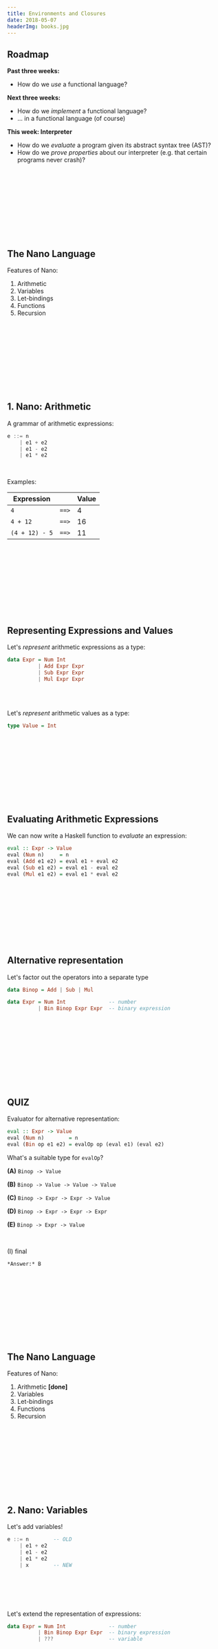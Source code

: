 ```yaml
---
title: Environments and Closures
date: 2018-05-07
headerImg: books.jpg
---
```


## Roadmap


**Past three weeks:**

- How do we *use* a functional language?


**Next three weeks:**

- How do we *implement* a functional language?
- ... in a functional language (of course)

**This week: Interpreter**

- How do we *evaluate* a program given its abstract syntax tree (AST)?
- How do we *prove properties* about our interpreter 
  (e.g. that certain programs never crash)?  
  
<br>
<br>
<br>
<br>
<br>
<br>
<br>
<br>
<br>

## The Nano Language

Features of Nano:

1. Arithmetic
2. Variables
3. Let-bindings
4. Functions
5. Recursion

<br>
<br>
<br>
<br>
<br>
<br>
<br>
<br>
<br>

## 1. Nano: Arithmetic

A grammar of arithmetic expressions:

```haskell
e ::= n
    | e1 + e2
    | e1 - e2
    | e1 * e2
```

<br>

Examples:

| Expression    |               | Value |
| ------------- | ------------- | ----- |
| `4`           | `==>`         | 4     |
| `4 + 12`      | `==>`         | 16    |
| `(4 + 12) - 5`| `==>`         | 11    |

<br>
<br>
<br>
<br>
<br>
<br>
<br>
<br>
<br>

## Representing Expressions and Values

Let's *represent* arithmetic expressions as a type:

```haskell
data Expr = Num Int
          | Add Expr Expr
          | Sub Expr Expr
          | Mul Expr Expr
```

<br>
<br>

Let's *represent* arithmetic values as a type:

```haskell
type Value = Int
```

<br>
<br>
<br>
<br>
<br>
<br>
<br>
<br>
<br>

## Evaluating Arithmetic Expressions

We can now write a Haskell function to  *evaluate* an expression:

```haskell
eval :: Expr -> Value
eval (Num n)     = n
eval (Add e1 e2) = eval e1 + eval e2
eval (Sub e1 e2) = eval e1 - eval e2
eval (Mul e1 e2) = eval e1 * eval e2
```

<br>
<br>
<br>
<br>
<br>
<br>
<br>
<br>

## Alternative representation

Let's factor out the operators into a separate type

```haskell
data Binop = Add | Sub | Mul

data Expr = Num Int              -- number
          | Bin Binop Expr Expr  -- binary expression
```

<br>
<br>
<br>
<br>
<br>
<br>
<br>
<br>
<br>

## QUIZ

Evaluator for alternative representation:

```haskell
eval :: Expr -> Value
eval (Num n)        = n
eval (Bin op e1 e2) = evalOp op (eval e1) (eval e2)
```

What's a suitable type for `evalOp`?

**(A)** `Binop -> Value`

**(B)** `Binop -> Value -> Value -> Value`

**(C)** `Binop -> Expr -> Expr -> Value`

**(D)** `Binop -> Expr -> Expr -> Expr`

**(E)** `Binop -> Expr -> Value`

<br>

(I) final

    *Answer:* B

<br>
<br>
<br>
<br>
<br>
<br>
<br>
<br>
<br>

## The Nano Language

Features of Nano:

1. Arithmetic **[done]**
2. Variables
3. Let-bindings
4. Functions
5. Recursion


<br>
<br>
<br>
<br>
<br>
<br>
<br>
<br>
<br>

## 2. Nano: Variables

Let's add variables!

```haskell
e ::= n        -- OLD
    | e1 + e2 
    | e1 - e2 
    | e1 * e2
    | x        -- NEW
```

<br>
<br>
<br>
<br>

Let's extend the representation of expressions:

```haskell
data Expr = Num Int              -- number
          | Bin Binop Expr Expr  -- binary expression
          | ???                  -- variable
```

<br>
<br>
<br>
<br>
<br>
<br>
<br>
<br>
<br>

```haskell
type Id = String

data Expr = Num Int              -- number
          | Bin Binop Expr Expr  -- binary expression
          | Var Id               -- variable
```

<br>
<br>
<br>
<br>

Now let's extend the evaluation function!

<br>
<br>
<br>
<br>
<br>
<br>
<br>
<br>
<br>

## QUIZ

What should the following expression evaluate to?

```
x + 1
```

**(A)** `0`

**(B)** `1`

**(C)** Runtime error

<br>

(I) final

    *Answer:* C
    
<br>
<br>
<br>
<br>
<br>
<br>
<br>
<br>
<br>

## Environment

An expression is evaluated in an **environment**

  - It's like a phone book that maps *variables* to *values*
  
```
["x" := 0, "y" := 12, ...]
```  

<br>

We can *represent* an environment using the following type:

```
type Env = [(Id, Value)]
```

<br>
<br>
<br>
<br>
<br>
<br>
<br>
<br>

## Evaluation in an Environment

We write

```
eval env expr  ==> value
```

To mean that evaluating `expr` *in the environment* `env` returns `value`

<br>
<br>
<br>
<br>
<br>
<br>
<br>
<br>

## QUIZ

What should the result of?

```
eval ["x" := 0, "y" := 12, ...] (x + 1)
```

**(A)** `0`

**(B)** `1`

**(C)** Runtime error

<br>

(I) final

    *Answer:* B

<br>
<br>
<br>
<br>
<br>
<br>
<br>
<br>

To evaluate a variable, **look up** its value in the environment!

| Environment    | Expression    |              | Value |
| -------------- | ------------- |------------- | ----- |
| `["x" := 5]`   | `x`           |`==>`         | 5     |
| `["x" := 5]`   | `x + 12`      |`==>`         | 17     |
| `["x" := 5]`   | `y - 5`       |`==>`         | error  |


<br>
<br>
<br>
<br>


## Evaluating Variables

We need to update our evaluation function to take the environment *as an argument*:

```haskell
eval :: Env -> Expr -> Value
eval env (Num n)        = ???
eval env (Bin op e1 e2) = ???
eval env (Var x)        = ???
```

<br>
<br>
<br>
<br>
<br>
<br>
<br>
<br>

```haskell
eval :: Env -> Expr -> Value
eval env (Num n)        = n
eval env (Bin op e1 e2) = evalOp op (eval e1) (eval e2)
eval env (Var x)        = lookup x env
```

<br>
<br>
<br>

But how do variables get into the environment?

<br>
<br>
<br>
<br>
<br>
<br>
<br>
<br>




## The Nano Language

Features of Nano:

1. Arithmetic expressions **[done]**
2. Variables **[done]**
3. Let-bindings
4. Functions
5. Recursion


<br>
<br>
<br>
<br>
<br>
<br>
<br>
<br>
<br>


## Extension: let bindings

Let's add let bindings!

```haskell
e ::= n                -- OLD
    | e1 + e2 
    | e1 - e2 
    | e1 * e2
    | x
    | let x = e1 in e2 -- NEW
```

<br>

Example:


| Environment    | Expression    |              | Value |
| -------------- | ------------- |------------- | ----- |
| `[]`           | `let x = 2 + 3 in x * 2`           |`==>`         | 10     |

<br>
<br>
<br>
<br>


Let's extend the representation of expressions:

```haskell
data Expr = Num Int              -- number
          | Bin Binop Expr Expr  -- binary expression
          | Var x                -- variable
          | ???                  -- let binding
```

<br>
<br>
<br>
<br>
<br>
<br>
<br>
<br>
<br>

```haskell
data Expr = Num Int              -- number
          | Bin Binop Expr Expr  -- binary expression
          | Var Id               -- variable
          | Let Id Expr Expr     -- let binding
```

<br>
<br>
<br>
<br>

Now let's extend the evaluation function!

```haskell
eval :: Env -> Expr -> Value
eval env (Num n)          = n
eval env (Bin op e1 e2)   = evalOp op (eval e1) (eval e2)
eval env (Var x)          = lookup x env
eval env (Let x def body) = ???
```

<br>
<br>
<br>
<br>
<br>
<br>
<br>

## QUIZ

What should this evaluate to?

```haskell
let x = 5 in
let y = x + 1 in
x * y
```

**(A)** `5`

**(B)** `6`

**(C)** `30`

**(D)** Error: unbound variable `x`

**(E)** Error: unbound variable `y`


<br>

(I) final

    *Answer:* C

<br>
<br>
<br>
<br>
<br>
<br>
<br>
<br>

## QUIZ

What should this evaluate to?

```haskell
let x = 5 in
let y = x + z in
let z = 10 in
y
```

**(A)** `15`

**(B)** `5`

**(C)** Error: unbound variable `x`

**(D)** Error: unbound variable `y`

**(E)** Error: unbound variable `z`


<br>

(I) final

    *Answer:* E
    
<br>
<br>
<br>
<br>
<br>
<br>
<br>

## Evaluating let expressions

To evaluate `let x = e1 in e2` in `env`:

  1. Evaluate `e1` in `env` to `val`
  2. *Extend* `env` with a mapping `["x" := val]`
  3. Evaluate `e2` in this extended environment
  
<br>
<br>
<br>
<br>
<br>
<br>
<br>  

```haskell
eval :: Env -> Expr -> Value
eval env (Num n)          = n
eval env (Bin op e1 e2)   = evalOp op (eval e1) (eval e2)
eval env (Var x)          = lookup x env
eval env (Let x e1 e2)    = eval env' e2
  where
    v    = eval env e1
    env' = add x v env    
```


<br>
<br>
<br>
<br>
<br>
<br>
<br>
<br>


## QUIZ

Which of the following locations inside `eval` **could fail**?

```haskell
eval :: Env -> Expr -> Value
eval env (Num n)          = n                              -- (A)
eval env (Bin op e1 e2)   = evalOp op (eval e1) (eval e2)  -- (B)
eval env (Var x)          = lookup x env                   -- (C)
eval env (Let x e1 e2)    = eval env' e2                   -- (D)
  where
    v    = eval env e1
    env' = add x v env
                                                           -- (E): none    
```


<br>

(I) final

    *Answer:* C
    
<br>
<br>
<br>
<br>
<br>
<br>

## Runtime errors

How do we make sure that `eval` never fails?

<br>
<br>
<br>
<br>
<br>
<br>

## Free vs bound variables

In `eval env e`, `env` must contain bindings for *all free variables* of `e`!

  - an occurrence of `x` is **free** if it is not **bound**
  - an occurrence of `x` is **bound** if it's inside `e2` where `let x = e1 in e2`
  - evaluation succeeds when an expression is **closed**!

<br>
<br>
<br>
<br>
<br>
<br>
<br>
<br>
<br>

## QUIZ

Which variables are free in the expression?

```haskell
let y = (let x = 2 in x) + x in
let x = 3 in
x + y
```    

**(A)** None

**(B)** `x`

**(C)** `y`

**(D)** `x y`

<br>

(I) final

    *Answer:* B
    
<br>
<br>
<br>
<br>
<br>
<br>
<br>
<br>
<br>

TODO: add quiz with repeated definitions of x, then ask if our current implementation works


## The Nano Language

Features of Nano:

1. Arithmetic **[done]**
2. Variables **[done]**
3. Let binding **[done]**
4. Functions
5. Recursion
    
<br>
<br>
<br>
<br>
<br>
<br>
<br>
<br>



## Extension: functions

Let's add lambda abstraction and function application!

```haskell
e ::= n | x
    | e1 + e2 | e1 - e2 | e1 * e2
    | let x = e1 in e2
    | \x -> e  -- abstraction
    | e1 e2    -- application    
```

<br>

Example:

```haskell
let c = 42 in
let cTimes = \x -> c * x in 
cTimes 2

==> 84
```

<br>
<br>

Haskell representation:

```haskell
data Expr = Num Int              -- number
          | Var Id               -- variable
          | Bin Binop Expr Expr  -- binary expression
          | Let Id Expr Expr     -- let expression
          | ???                  -- abstraction
          | ???                  -- application
```

<br>
<br>
<br>
<br>
<br>
<br>
<br>
<br>
<br>


```haskell
data Expr = Num Int              -- number
          | Var Id               -- variable
          | Bin Binop Expr Expr  -- binary expression
          | Let Id Expr Expr     -- let expression
          | Lam Id Expr          -- abstraction
          | App Expr Expr        -- application
```

<br>

Example:

```haskell
let c = 42 in
let cTimes = \x -> c * x in 
cTimes 2
```

represented as:

```haskell
Let "c" 
  (Num 42)
  (Let "cTimes" 
    (Lam "x" (Mul (Var "c") (Var "x")))
    (App (Var "cTimes") (Num 2)))
```

<br>
<br>

How should we evaluate this expression?


```haskell
   eval []         
    {let c = 42 in let cTimes = \x -> c * x in cTimes 2}
=> eval [c:42] 
                  {let cTimes = \x -> c * x in cTimes 2}
=> eval [cTimes:???, c:42] 
                                              {cTimes 2}
```

<br>


What is the **value** of `cTimes`???

<br>
<br>
<br>
<br>
<br>
<br>
<br>
<br>
<br>

## Rethinking our values

**Until now:** a program *evaluates* to an integer (or fails)

```haskell
type Value = Int

type Env = [(Id, Value)]

eval :: Env -> Expr -> Value
```

<br>
<br>

What do these programs evaluate to?

```haskell
(1)
\x -> 2 * x
==> ???

(2)
let f = \x -> \y -> 2 * (x + y) in
f 5
==> ???
```

(I) final

    Conceptually, (1) evaluates to itself (not exactly, see later).
    while (2) evaluates to something equivalent to `\y -> 2 * (5 + y)`
    

<br>
<br>
<br>
<br>
<br>
<br>

**Now:** a program evaluates to an integer or *a lambda abstraction* (or fails)

  - Remember: functions are *first-class* values
  
<br>

Let's change our definition of values!  

```haskell
data Value = VNum Int
           | VLam ??? -- What info do we need to store?
           
-- Other types stay the same
type Env = [(Id, Value)]

eval :: Env -> Expr -> Value           
```
<br>
<br>
<br>
<br>
<br>
<br>
<br>
<br>
<br>

## Function values

How should we represent a function value?

```haskell
let c = 42 in
let cTimes = \x -> c * x in 
cTimes 2
```

We need to store enough information about `cTimes`
so that we can later evaluate any *application* of `cTimes`
(like `cTimes 2`)!

<br>
<br>

First attempt:

```haskell
data Value = VNum Int
           | VLam Id Expr -- formal + body
```

<br>
<br>

Let's try this!

```haskell
   eval []         
    {let c = 42 in let cTimes = \x -> c * x in cTimes 2}
=> eval [c:42] 
                  {let cTimes = \x -> c * x in cTimes 2}
=> eval [cTimes:(\x -> c*x), c:42] 
                                              {cTimes 2}
    -- evaluate the function:
=> eval [cTimes:(\x -> c*x), c:42]
                                       {(\x -> c * x) 2} 
    -- evaluate the argument, bind to x, evaluate body:
=> eval [x:2, cTimes:(\x -> c*x), c:42] 
                                              {c * x}
=>                                            42 * 2
=>                                            84
```

<br>

Looks good... can you spot a problem?

<br>
<br>
<br>
<br>
<br>
<br>
<br>
<br>
<br>

## QUIZ

What should this evaluate to?

```haskell
let c = 42 in
let cTimes = \x -> c * x in -- but which c???
let c = 5 in
cTimes 2
```

**(A)** `84`

**(B)** `10`

**(C)** Error: multiple definitions of `c`

<br>

(I) final

    *Answer:* A

<br>
<br>
<br>
<br>
<br>
<br>
<br>
<br>

## Static vs Dynamic Scoping

What we want:

```haskell
let c = 42 in
let cTimes = \x -> c * x in
let c = 5 in
cTimes 2

=> 84
```

**Lexical** (or **static**) scoping:

  - each occurrence of a variable refers to the most recent binding *in the program text*
  - definition of each variable is unique and known *statically*
  - good for readability and debugging: don’t have to figure out where a variable got "assigned"

  
<br>
<br>

What we **don't** want:

```haskell
let c = 42 in
let cTimes = \x -> c * x in
let c = 5 in
cTimes 2

=> 10
```

**Dynamic** scoping:

  - each occurrence of a variable refers to the most recent binding *during program execution*
  - can't tell where a variable is defined just by looking at the function body
  - nightmare for readability and debugging:
    
```haskell
let cTimes = \x -> c * x in
let c = 5 in
let res1 = cTimes 2 in -- ==> 10 
let c = 10 in
let res2 = cTimes 2 in -- ==> 20!!!
res2 - res1
```

<br>
<br>
<br>
<br>
<br>
<br>
<br>
<br>
<br>

## Function values

```haskell
data Value = VNum Int
           | VLam Id Expr -- formal + body
```

This representation can only implement dynamic scoping!

```haskell
let c = 42 in
let cTimes = \x -> c * x in
let c = 5 in
cTimes 2
```

evaluates as:

```haskell
   eval []         
   {let c = 42 in let cTimes = \x -> c * x in let c = 5 in cTimes 2}
=> eval [c:42] 
                 {let cTimes = \x -> c * x in let c = 5 in cTimes 2}
=> eval [cTimes:(\x -> c*x), c:42] 
                                             {let c = 5 in cTimes 2}
=> eval [c:5, cTimes:(\x -> c*x), c:42] 
                                                          {cTimes 2}
=> eval [c:5, cTimes:(\x -> c*x), c:42]
                                                   {(\x -> c * x) 2} 
=> eval [x:2, c:5, cTimes:(\x -> c*x), c:42] 
                                                          {c * x}
  -- latest binding for c is 5!
=>                                                         5 * 2
=>                                                         10
```

**Lesson learned:** need to remember what `c` was bound to when `cTimes` was defined!

  - i.e. "freeze" the environment at function definition

<br>
<br>
<br>
<br>
<br>
<br>
<br>
<br>
<br>

## Closures

To implement lexical scoping, we will represent function values as *closures*

<br>

**Closure** = *lambda abstraction* (formal + body) + *environment* at function definition 

<br>
              
```haskell
data Value = VNum Int
           | VClos Env Id Expr -- env + formal + body
``` 

<br>

Our example:

```haskell
   eval []         
   {let c = 42 in let cTimes = \x -> c * x in let c = 5 in cTimes 2}
=> eval [c:42] 
                 {let cTimes = \x -> c * x in let c = 5 in cTimes 2}
   -- remember current env:
=> eval [cTimes:<[c:42], \x -> c*x>, c:42] 
                                             {let c = 5 in cTimes 2}
=> eval [c:5, cTimes:<[c:42], \x -> c*x>, c:42] 
                                                          {cTimes 2}
=> eval [c:5, cTimes:<[c:42], \x -> c*x>, c:42]
                                           {<[c:42], \x -> c * x> 2}
  -- restore env to the one inside the closure, then bind 2 to x:                                                 
=> eval [x:2, c:42] 
                                                          {c * x}
=>                                                        42 * 2
=>                                                        84
```             

<br>
<br>
<br>
<br>
<br>
<br>
<br>
<br>
<br>

## QUIZ

Which variables should be saved in the closure environment of `f`?

```haskell
let a = 20 in
let f = 
  \x -> let y = x + 1 in
        let g = \z -> y + z in
        a + g x 
  in ...        
```

**(A)** `a`

**(B)** `a x`

**(C)** `y g`

**(D)** `a y g`

**(E)** `a x y g z`


<br>

(I) final

    *Answer:* A

<br>
<br>
<br>
<br>
<br>
<br>
<br>
<br>

## Free vs bound variables

- An occurrence of `x` is **free** if it is not **bound**
- An occurrence of `x` is **bound** if it's inside 
    - `e2` where `let x = e1 in e2`
    - `e` where `\x -> e`
- A closure environment has to save *all free variables* of a function definition!


```haskell
let a = 20 in
let f = 
  \x -> let y = x + 1 in
        let g = \z -> y + z in
        a + g x -- a is the only free variable!
  in ...        
```

<br>
<br>
<br>
<br>
<br>
<br>
<br>
<br>
<br>

## Evaluator

Let's modify our evaluator to handle functions!

```haskell
data Value = VNum Int
           | VClos Env Id Expr -- env + formal + body
           
eval :: Env -> Expr -> Value
eval env (Num n)        = VNum n -- must wrap in VNum now!
eval env (Var x)        = lookup x env
eval env (Bin op e1 e2) = VNum (f v1 v2)
  where
    (VNum v1) = eval env e1
    (VNum v2) = eval env e2
    f = ... -- as before
eval env (Let x e1 e2) = eval env' e2
  where
    v = eval env e1
    env' = add x v env
eval env (Lam x body) = ??? -- construct a closure
eval env (App fun arg) = ??? -- eval fun, then arg, then apply
``` 
<br>
<br>
<br>
<br>
<br>
<br>
<br>
<br>
<br>

Evaluating functions:

* **Construct a closure**: save environment at function definition
* **Apply a closure**: restore saved environment, add formal, evaluate the body

```haskell
eval :: Env -> Expr -> Value
...
eval env (Lam x body) = VClos env x body
eval env (App fun arg) = eval bodyEnv body
  where
    (VClos closEnv x body) = eval env fun -- eval function to closure
    vArg                   = eval env arg -- eval argument
    bodyEnv                = add x vArg closEnv
```


## QUIZ

With `eval` as defined above, what does this evaluate to?

```haskell
let f = \x -> x + y in
let y = 10 in
f 5
```

**(A)** `15`

**(B)** `5`

**(C)** Error: unbound variable `x`

**(D)** Error: unbound variable `y`

**(E)** Error: unbound variable `f`


<br>

(I) final

    *Answer:* D

<br>
<br>
<br>
<br>
<br>
<br>
<br>

```haskell
   eval []         
     {let f = \x -> x + y in let y = 10 in f 5}
=> eval [f:<[], \x -> x + y>]
                            {let y = 10 in f 5}
=> eval [y:10, f:<[], \x -> x + y>]
                                          {f 5}
=> eval [y:10, f:<[], \x -> x + y>]
                          {<[], \x -> x + y> 5}  
=> eval [x:5] -- env got replaced by closure env + formal!
                                     {x + y}  -- y is unbound!
```

<br>
<br>
<br>
<br>
<br>
<br>
<br>
<br>        

## QUIZ

With `eval` as defined above, what does this evaluate to?

```haskell
let f = \n -> n * f (n - 1) in
f 5
```

**(A)** `120`

**(B)** Evaluation does not terminate

**(C)** Error: unbound variable `f`

<br>

(I) final

    *Answer:* C

<br>
<br>
<br>
<br>
<br>
<br>
<br>

```haskell
   eval []         
       {let f = \n -> n * f (n - 1) in f 5}
=> eval [f:<[], \n -> n * f (n - 1)>]
                                      {f 5}
=> eval [f:<[], \n -> n * f (n - 1)>]
              {<[], \n -> n * f (n - 1)> 5}   
=> eval [n:5] -- env got replaced by closure env + formal!
                         {n * f (n - 1)} -- f is unbound!
```


**Lesson learned:** to support recursion, 
we need a different way of constructing the closure environment!

<br>
<br>
<br>
<br>
<br>
<br>
<br>
<br>
<br>

## The Nano Language

Features of Nano:

1. Arithmetic expressions **[done]**
2. Variables and let-bindings **[done]**
3. Functions **[done]**
4. Recursion **[this is part of HW4]**


<br>
<br>
<br>
<br>
<br>
<br>
<br>
<br>

## Formalizing Nano

**Goal:** we want to guarantee properties about programs, such as:

  * evaluation is deterministic
  * all programs terminate
  * certain programs never fail at run time
  * etc.
  
To prove theorems about programs we first need to define formally
  
  * their *syntax* (what programs look like)
  * their *semantics* (what it means to run a program)
  
Let's start with Nano1 (Nano w/o functions) and prove some stuff!

<br>
<br>
<br>
<br>
<br>
<br>
<br>
<br>

## Nano1: Syntax

We need to define the syntax for *expressions* (*terms*)
and *values* using a grammar:

```haskell
e ::= n | x             -- expressions
    | e1 + e2
    | let x = e1 in e2

v ::= n                 -- values
```

where $n \in \mathbb{N}, x \in \mathrm{Var}$

<br>
<br>
<br>

## Nano1: Operational Semantics

**Operational semantics** defines how to execute a program step by step

<br>

Let's define a *step relation* (*reduction relation*) `e => e'`

  * "expression `e` makes a step (reduces in one step) to an expression `e'`
  
<br>
<br>
  
We define the step relation *inductively* through a set of *rules*:

```haskell
               e1 => e1'        -- premise
[Add-L]   --------------------
          e1 + e2 => e1' + e2   -- conclusion

              e2 => e2'
[Add-R]   --------------------
          n1 + e2 => n1 + e2'
          
[Add]     n1 + n2 => n       where n == n1 + n2          

                        e1 => e1'
[Let-Def] --------------------------------------
          let x = e1 in e2 => let x = e1' in e2
        
[Let]     let x = v in e2 => e2[x := v]
```

Here `e[x := v]` is a value substitution:

```haskell
x[x := v]                  = v
y[x := v]                  = y            -- assuming x /= y
n[x := v]                  = n
(e1 + e2)[x := v]          = e1[x := v] + e2[x := v]
(let x = e1 in e2)[x := v] = let x = e1[x := v] in e2
(let y = e1 in e2)[x := v] = let y = e1[x := v] in e2[x := v]
```

Do not have to worry about capture, because `v` is a value (has not free variables!)


<br>
<br>

A reduction is *valid* if we can build its **derivation** by "stacking" the rules:

```haskell
    [Var] --------------------
              1 + 2 => 3
[Add-L] -----------------------
        (1 + 2) + 5  =>  3 + 5
```

<br>
<br>


Do we have rules for all kinds of expressions?

<br>
<br>
<br>
<br>
<br>

### 1. Normal forms

There are no reduction rules for:

  * `n`
  * `x`
  
Both of these expressions are *normal forms* (cannot be further reduced), however:

  * `n` is a *value*
      * intuitively, corresponds to successful evaluation
  * `x` is *not* a value
      * intuitively, corresponds to a run-time error!
      * we say the program `x` is **stuck**

<br>
<br>
<br>
<br>  
<br>

### 2. Evaluation order

In `e1 + e2`, which side should we evaluate first?

In other words, which one of these reductions is valid (or both)?

  (1) `(1 + 2) + (4 + 5)  =>  3 + (4 + 5)`
  (2) `(1 + 2) + (4 + 5)  =>  (1 + 2) + 9`
  
<br>
<br>

Reduction (1) is *valid* because we can build a **derivation** using the rules:
  
```haskell
          [Add] ----------
                1 + 2 => 3
[Add-L] ----------------------------------
        (1 + 2) + (4 + 5)  =>  3 + (4 + 5)
```

Reduction (2) is *invalid* because we cannot build a derivation:

  * there is *no rule* whose conclusion matches this reduction!

```haskell
                    ??? 
[???] -----------------------------------
      (1 + 2) + (4 + 5)  =>  (1 + 2) + 9
```

<br>
<br>
<br>
<br>
<br>
<br>
<br>
<br>

## QUIZ

```haskell
                        e1 => e1'
[Let-Def] --------------------------------------
          let x = e1 in e2 => let x = e1' in e2
        
[Let]     let x = v in e2 => e2[x := v]
```

If these are the only rules for `let` bindings,
which reductions are valid?

**(A)** `(let x = 1 + 2 in 4 + 5 + x)  =>  (let x = 3 in 4 + 5 + x)`

**(B)** `(let x = 1 + 2 in 4 + 5 + x)  =>  (let x = 1 + 2 in 9 + x)`

**(C)** `(let x = 1 + 2 in 4 + 5 + x)  =>  (4 + 5 + 1 + 2)`

**(D)** A and B

**(E)** All of the above


<br>

(I) final

    *Answer:* A

<br>
<br>
<br>
<br>
<br>
<br>
<br>


## Evaluation relation

Like in $\lambda$-calculus, we define the **multi-step reduction** relation `e =*> e'`:

`e =*> e'` iff there exists a sequence of expressions `e1, ..., en` such that

  * `e = e1`
  * `en = e'`
  * `ei => e(i+1)` for each `i in [0..n)`
  
<br>

*Example:*

```haskell
    (1 + 2) + (4 + 5)  
=*> 3 + 9
```

because
```haskell
   (1 + 2) + (4 + 5)  
=> 3       + (4 + 5)
=> 3       + 9
```

<br>
<br>

Now we define the **evaluation relation** `e =~> e'`:

`e =~> e'` iff

  * `e =*> e'`
  * `e'` is in normal form

<br>

Example:

```haskell
    (1 + 2) + (4 + 5)  
=~> 12
```

because

```haskell
   (1 + 2) + (4 + 5)  
=> 3       + (4 + 5)
=> 3       + 9
=> 12
```

and `12` is a *value* (normal form)

<br>
<br>
<br>
<br>
<br>
<br>
<br>
<br>


## Theorems about Nano1

Let's prove something about Nano1!

  1. Every Nano1 program terminates
  2. Closed Nano1 programs don't get stuck  
  3. *Corollary (1 + 2):* Every closed Nano1 program evaluates to a value
  
<br>

How do we prove theorems about languages?

**By induction.**


<br>
<br>
<br>
<br>
<br>
<br>
<br>
<br>

## Mathematical induction in PL

### 1. Induction on natural numbers

To prove $\forall n . P(n)$ we need to prove:

  * *Base case:* $P(0)$
  * *Inductive case:* $P(n + 1)$ assuming the *induction hypothesis* (IH): that $P(n)$ holds
  
<br>  
  
Compare with inductive definition for natural numbers:

```haskell
data Nat = Zero     -- base case
         | Succ Nat -- inductive case
```

No reason why this would only work for natural numbers...

In fact we can do induction on *any* inductively defined mathematical object (= any datatype)!

  * lists
  * trees
  * programs (terms)
  * etc
  
<br>
<br>
<br>

### 2. Induction on terms

```haskell
e ::= n | x
    | e1 + e2
    | let x = e1 in e2
```

To prove $\forall e . P(e)$ we need to prove:

  * *Base case 1:* `P(n)`
  * *Base case 2:* `P(x)`
  * *Inductive case 1:* `P(e1 + e2)` assuming the IH: that `P(e1)` and `P(e2)` hold
  * *Inductive case 2:* `P(let x = e1 in e2)` assuming the IH: that `P(e1)` and `P(e2)` hold
  
<br>
<br>
<br>

### 3. Induction on derivations

Our reduction relation `=>` is also defined *inductively*!

  * Axioms are bases cases
  * Rules with premises are inductive cases

To prove $\forall e,e' . P(e \Rightarrow e')$ we need to prove:

  * *Base cases:* `[Add]`, `[Let]`
  * *Inductive cases:* `[Add-L]`, `[Add-R]`, `[Let-Def]` assuming the IH: that `P` holds of their premise
  
  
<br>
<br>
<br>
<br>
<br>
<br>
<br>
<br>

## Theorem: Termination

**Theorem I** [Termination]: For any expression `e` there exists `e'` such that `e =~> e'`.

Proof idea: let's define the *size* of an expression such that

  * size of each expression is positive
  * each reduction step strictly decreases the size
  
Then the length of the execution sequence for `e` is *bounded* by the size of `e`!

<br>

```haskell
size n                  = ???
size x                  = ???
size (e1 + e1)          = ???
size (let x = e1 in e2) = ???
```

<br>
<br>
<br>
<br>
<br>
<br>
<br>
<br>

Term size:

```haskell
size n                  = 1
size x                  = 1
size (e1 + e1)          = size e1 + size e2
size (let x = e1 in e2) = size e1 + size e2
```

**Lemma 1**: For any `e`, `size e > 0`.

**Proof:** By induction on the *term* `e`.

  * *Base case 1:* `size n = 1 > 0`
  * *Base case 2:* `size x = 1 > 0`
  * *Inductive case 1:* `size (e1 + e2) = size e1 + size e2 > 0` because `size e1 > 0` and `size e2 > 0` by IH.
  * *Inductive case 2:* similar.


**QED.**

<br>
<br>
<br>
<br>

**Lemma 2**: For any `e, e'` such that `e => e'`, `size e' < size e`.
  
**Proof:** By induction on the *derivation* of `e => e'`.

*Base case* `[Add]`.

  * Given: the root of the derivation is `[Add]`: `n1 + n2 => n` where `n = n1 + n2`
  * To prove: `size n < size (n1 + n2)` 
  * `size n = 1 < 2 = size (n1 + n2)`

*Inductive case* `[Add-L]`.

  * Given: the root of the derivation is `[Add-L]`:
  
```haskell  
     e1 => e1'
--------------------------
e1 + e2 => e1' + e2
```

  * To prove: `size (e1' + e2) < size (e1 + e2)`
  * IH: `size e1' < size e1`
  
```
  size (e1' + e2) 
= -- def. size
  size e1' + size e2 
< -- IH
  size e1 + size e2
= -- def. size
  size (e1 + e2)
```
  
*Inductive case* `[Add-R]`. Try at home   
  
*Base case* `[Let]`.

  * Given: the root of the derivation is `[Let]`: `let x = v in e2 => e2[x := v]`
  * To prove: `size (e2[x := v]) < size (let x = v in e2)` 
  
```
  size (e2[x := v]) 
= -- auxiliary lemma!
  size e2 
< -- IH
  size v + size e2
= -- def. size
  size (let x = v in e2)
```  

*Inductive case* `[Let-Def]`. Try at home 

**QED.**

<br>
<br>
<br>
<br>
<br>
<br>
<br>
<br>

## QUIZ

```haskell
                        e1 => e1'
[Let-Def] --------------------------------------
          let x = e1 in e2 => let x = e1' in e2
```

What is the IH for the inductive case `[Let-Def]`?

**(A)** `e1 => e1'`

**(B)** `size e1' < size e1`

**(C)** `size (let x = e1 in e2) < size (let x = e1' in e2)`

<br>

(I) final

    *Answer:* B

<br>
<br>
<br>
<br>
<br>
<br>
<br>



## Theorem: Closed Programs don't Get Stuck

First we need to define what are free variables `fv` of an expression:

```haskell
fv n                  = {}
fv x                  = {x}
fv (e1 + e1)          = fv e1 + fv e2
fv (let x = e1 in e2) = fv e1 + fv e2 / {x}
```

**Theorem II** [No errors]: For any `e` such that `fv e = {}`, 
if `e =~> e'` then `e'` is a value.

Proof idea:

  * Proof by induction on the number of reduction steps
  * At the beginning we are not stuck
  * With $k + 1$ steps: after the first step, the expression is still closed, so the other $k$ steps follow by IH


**Proof:** by induction on the number $k$ of reduction steps:

  * Base case ($k = 0$): `e` is not stuck.
    We need an auxiliary lemma that a closed expression cannot be stuck (Lemma 3)
  * Inductive case ($k > 0$): then `e => e1 =~> e'`. 
    To apply IH, we need to show: `fv e1 = {}` (Lemma 4).    
    
<br>
<br>
<br>

**Lemma 3**: For any `e` such that `fv e = {}`, 
either `e` is a value or there exists `e'` such that `e => e'`

**Proof:** By induction on the *term* `e `.

  * *Base case* `n`: It's a value.
  * *Base case* `x`: `fv x = {x} /= {}`: contradiction!
  * *Inductive case* `e1 + e2`: Since `fv (e1 + e2) = {}`, 
    we know that `fv e1 = {}` and `fv e2 = {}`.
    So we can apply IH to conclude that `e1` (resp. `e2`) is a value or steps to some `e1'` (resp. `e2'`).
    If `e1 => e1'`, then [Add-L] applies.
    Otherwise `e1` is a value; then if `e2 => e2'`, then [Add-R] applies.
    Otherwise `e2` is also a value, so [Add] applies.
  
  * *Inductive case* `let x = e1 in e2`: Since `fv (let x = e1 in e2) = {}`, 
    we know that `fv e1 = {}`.
    So we can apply IH to conclude that `e1` is a value or steps to some `e1'`.
    If `e1 => e1'`, then [Let-Def] applies.
    Otherwise `e1` is a value; then [Let] applies.
    

<br>
<br>
<br>

**Lemma 4**: For any `e` such that `fv e = {}`, 
if `e => e'` then `fv e' = {}`

**Proof:** By induction on the *derivation* of `e => e'`.
  
*Base case* `[Add]`. Try at home.

  * Given: the root of the derivation is `[Add]`: `n1 + n2 => n` where `n = n1 + n2`
  * To prove: `fv n = {}` (by definition of `fv`)

*Inductive case* `[Add-L]`.

  * Given: the root of the derivation is `[Add-L]`:
  
```haskell  
     e1 => e1'
--------------------------
e1 + e2 => e1' + e2
```

  * Given: `fv (e1 + e2) = {}`
  * To prove: `fv (e1' + e2) = {}'`
  * IH: if `fv e1 = {}` then `fv e1' = {}`
  
```haskell
  fv (e1 + e2) = {}
<==> -- def. fv
  (fv e1 = {}) & (fv e2 = {})
==> -- IH
  (fv e1' = {}) & (fv e2 = {})
<==> -- def fv
  fv (e1' + e2) = {}
```    
  
*Inductive case* `[Add-R]`. Try at home   

*Base case* `[Let]`.

  * Given: the root of the derivation is `[Let]`: `let x = n in e2 => e2[x := n]`
  * Given: `fv (let x = n in e2) = {}`
  * To prove: `fv (e2[x := n]) = {}`
    
```haskell
  fv (e2[x := n])
== -- auxiliary lemma!
  fv e2 / {x}
== -- def fv  
  fv (let x = n in e2)
== -- given
  {}
```    

*Inductive case* `[Let-Def]`. Try at home.

**QED.**

<br>
<br>
<br>
<br>
<br>
<br>
<br>
<br>

## Nano2: adding functions

<br>
<br>

### Syntax

We need to extend the syntax of expressions and values:

```haskell
e ::= n | x             -- expressions
    | e1 + e2
    | let x = e1 in e2
    | \x -> e       -- abstraction
    | e1 e2         -- application

v ::= n                 -- values
    | \x -> e       -- abstraction
```

<br>
<br>

### Operational semantics

We need to extend our reduction relation with rules for abstraction and application:

```haskell
           e1 => e1'
[App-L] ----------------
        e1 e2 => e1' e2
        
          e => e'
[App-R] ------------
        v e => v e'        
        
[App]   (\x -> e) v => e[x := v]          
```

### QUIZ

With rules defined above, which reductions are valid?

**(A)** `(\x y -> x + y) 1 (1 + 2)  =>  (\x y -> x + y) 1 3`
 
**(B)** `(\x y -> x + y) 1 (1 + 2)  =>  (\y -> 1 + y) (1 + 2)`

**(C)** `(\y -> 1 + y) (1 + 2)  =>  (\y -> 1 + y) 3`

**(D)** `(\y -> 1 + y) (1 + 2)  =>  1 + 1 + 2`

**(E)** B and C
   
<br>

(I) final

    *Answer:* E

<br>
<br>
<br>
<br>
<br>
<br>
<br>

## Evaluation Order

```haskell
   ((\x y -> x + y) 1) (1 + 2)
=> (\y -> 1 + y) (1 + 2)       -- [App-L], [App]
=> (\y -> 1 + y) 3             -- [App-R], [Add]
=> 1 + 3                       -- [App]
=> 4                           -- [Add]
```

Our rules define **call-by-value**:

  1. Evaluate the function (to a lambda)
  2. Evaluate the argument (to some value)
  3. "Make the call": make a substitution of formal to actual in the body of the lambda
  
The alternative is **call-by-name**:

  * do not evaluate the argument before "making the call"
  * can we modify the application rules for Nano2 to make it call-by-name?
  
<br>
<br>
<br>
<br>
<br>
<br>
<br>
<br>
  
  
## Theorems about Nano2

Let's prove something about Nano2!

  1. Every Nano2 program terminates (?)
  2. Closed Nano2 programs don't get stuck (?)
  
### QUIZ

Are these theorems still true?

**(A)** Both true

**(B)** 1 is true, 2 is false

**(C)** 1 is false, 2 is true

**(D)** Both false
  
<br>

(I) final

    *Answer:* D

<br>
<br>
<br>
<br>
<br>
<br>
<br>
  
  
## Theorems about Nano2

  1. Every Nano2 program terminates (?)
  
     What about `(\x -> x x) (\x -> x x)`?
  
  2. Closed Nano2 programs don't get stuck (?)
  
     What about `1 2`?
     
Both theorems are now false!

To recover these properties, we need to add *types*:

  1. Every *well-typed* Nano2 program terminates
    
  2. *Well-typed* Nano2 programs don't get stuck

We'll do that next week!  
     
<br>
<br>
<br>
<br>
<br>
<br>
<br>
<br>

That's all folks!


